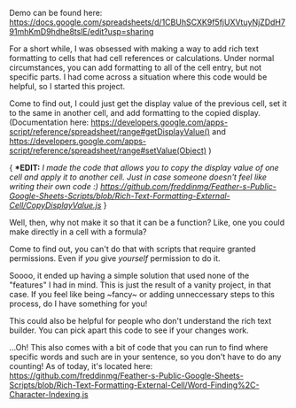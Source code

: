 Demo can be found here: https://docs.google.com/spreadsheets/d/1CBUhSCXK9f5fjUXVtuyNjZDdH791mhKmD9hdhe8tslE/edit?usp=sharing

For a short while, I was obsessed with making a way to add rich text formatting to cells that had cell references or calculations. Under normal circumstances, you can add formatting to all of the cell entry, but not specific parts. I had come across a situation where this code would be helpful, so I started this project.

Come to find out, I could just get the display value of the previous cell, set it to the same in another cell, and add formatting to the copied display. (Documentation here: https://developers.google.com/apps-script/reference/spreadsheet/range#getDisplayValue() and https://developers.google.com/apps-script/reference/spreadsheet/range#setValue(Object) )

{ __*EDIT:__ *I made the code that allows you to copy the display value of one cell and apply it to another cell. Just in case someone doesn't feel like writing their own code :) https://github.com/freddinmg/Feather-s-Public-Google-Sheets-Scripts/blob/Rich-Text-Formatting-External-Cell/CopyDisplayValue.js* } 

Well, then, why not make it so that it can be a function? Like, one you could make directly in a cell with a formula?

Come to find out, you can't do that with scripts that require granted permissions. Even if *you* give *yourself* permission to do it.

Soooo, it ended up having a simple solution that used none of the "features" I had in mind. This is just the result of a vanity project, in that case. If you feel like being ~fancy~ or adding unneccessary steps to this process, do I have something for you! 

This could also be helpful for people who don't understand the rich text builder. You can pick apart this code to see if your changes work.

...Oh! This also comes with a bit of code that you can run to find where specific words and such are in your sentence, so you don't have to do any counting! As of today, it's located here: https://github.com/freddinmg/Feather-s-Public-Google-Sheets-Scripts/blob/Rich-Text-Formatting-External-Cell/Word-Finding%2C-Character-Indexing.js
